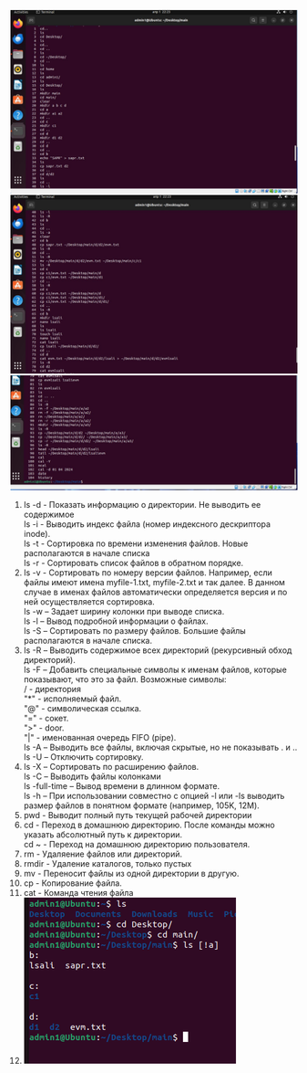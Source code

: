![alt text](image.png)
![alt text](image-1.png)
![alt text](image-2.png)
1.	ls -d  - Показать информацию о директории. Не выводить ее содержимое<br>
ls -i  - Выводить индекс файла (номер индексного дескриптора inode).<br>
ls -t  - Сортировка по времени изменения файлов. Новые располагаются в начале списка<br>
ls -r  - Сортировать список файлов в обратном порядке.<br>
2.	ls -v - Сортировать по номеру версии файлов. Например, если файлы имеют имена myfile-1.txt, myfile-2.txt и так далее. В данном случае в именах файлов автоматически определяется версия и по ней осуществляется сортировка.<br>
ls -w – Задает ширину колонки при выводе списка.<br>
ls -l – Вывод подробной информации о файлах.<br>
ls -S – Сортировать по размеру файлов. Большие файлы располагаются в начале списка.<br>
3.	ls -R – Выводить содержимое всех директорий (рекурсивный обход директорий).<br>
ls -F – Добавить специальные символы к именам файлов, которые показывают, что это за файл. Возможные символы:<br>
/ - директория<br>
"*" - исполняемый файл. <br>
"@" - символическая ссылка.<br>
"=" - сокет.<br>
">" - door.<br>
"|" - именованная очередь FIFO (pipe).<br>
ls -A – Выводить все файлы, включая скрытые, но не показывать . и ..<br>
ls -U – Отключить сортировку.<br>
4.	ls -X – Сортировать по расширению файлов.<br>
ls -C – Выводить файлы колонками<br>
ls -full-time – Вывод времени в длинном формате.<br>
ls -h – При использовании совместно с опцией -l или -ls выводить размер файлов в понятном формате (например, 105K, 12M).<br>
5.	pwd - Выводит полный путь текущей рабочей директории<br>
6.	cd - Переход в домашнюю директорию. После команды можно указать абсолютный путь к директории.<br>
cd ~ - Переход на домашнюю директорию пользователя.<br>
7.	rm - Удаляение файлов или директорий.
8.	rmdir - Удаление каталогов, только пустых
9.	mv - Переносит файлы из одной директории в другую.
10.	cp - Копирование файла.
11.	cat - Команда чтения файла
12.	![alt text](image-3.png)


